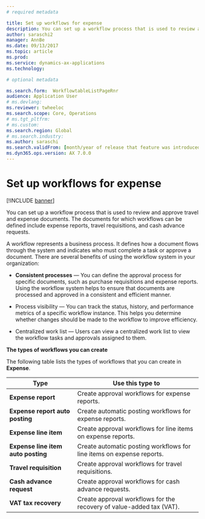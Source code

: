 ```yaml
---
# required metadata

title: Set up workflows for expense
description: You can set up a workflow process that is used to review and approve travel and expense documents.
author: saraschi2
manager: AnnBe
ms.date: 09/13/2017
ms.topic: article
ms.prod: 
ms.service: dynamics-ax-applications
ms.technology: 

# optional metadata

ms.search.form:  WorkflowtableListPageRnr
audience: Application User
# ms.devlang: 
ms.reviewer: twheeloc
ms.search.scope: Core, Operations
# ms.tgt_pltfrm: 
# ms.custom: 
ms.search.region: Global
# ms.search.industry: 
ms.author: saraschi
ms.search.validFrom: [month/year of release that feature was introduced in, in format yyyy-mm-dd]
ms.dyn365.ops.version: AX 7.0.0
---
```


# Set up workflows for expense

[!INCLUDE [banner](../includes/banner.md)]

You can set up a workflow process that is used to review and approve travel and expense documents. The documents for which workflows
can be defined include expense reports, travel requisitions, and cash advance requests.

A workflow represents a business process. It defines how a document flows through the system and indicates who must complete a task 
or approve a document. There are several benefits of using the workflow system in your organization:

-   **Consistent processes** — You can define the approval process for specific documents, such as purchase requisitions and expense
      reports. Using the workflow system helps to ensure that documents are processed and approved in a consistent and efficient manner.

-   Process visibility — You can track the status, history, and performance metrics of a specific workflow instance. This helps you 
    determine whether changes should be made to the workflow to improve efficiency.

-   Centralized work list — Users can view a centralized work list to view the workflow tasks and approvals assigned to them. 

**The types of workflows you can create**

The following table lists the types of workflows that you can create in **Expense**.


|              <strong>Type</strong>              |                   <strong>Use this type to</strong>                   |
|-------------------------------------------------|-----------------------------------------------------------------------|
|         <strong>Expense report</strong>         |            Create approval workflows for expense reports.             |
|  <strong>Expense report auto posting</strong>   |        Create automatic posting workflows for expense reports.        |
|       <strong>Expense line item</strong>        |     Create approval workflows for line items on expense reports.      |
| <strong>Expense line item auto posting</strong> | Create automatic posting workflows for line items on expense reports. |
|       <strong>Travel requisition</strong>       |          Create approval workflows for travel requisitions.           |
|      <strong>Cash advance request</strong>      |         Create approval workflows for cash advance requests.          |
|        <strong>VAT tax recovery</strong>        | Create approval workflows for the recovery of value-added tax (VAT).  |

